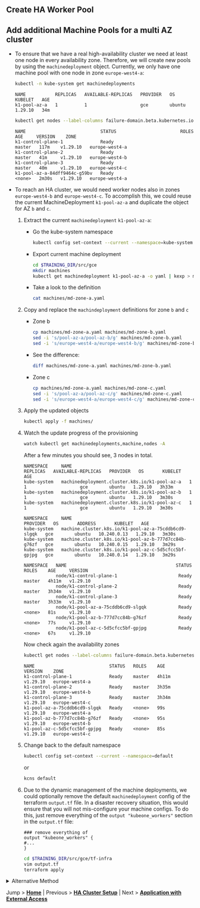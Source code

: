 ## Create HA Worker Pool

## Add additional Machine Pools for a multi AZ cluster

* To ensure that we have a real high-availability cluster we need at least one node in every availability zone. Therefore, we will create new pools by using the `machinedeployment` object. Currently, we only have one machine pool with one node in zone `europe-west4-a`:
  ```bash
  kubectl -n kube-system get machinedeployments
  ```

  ```text
  NAME           REPLICAS   AVAILABLE-REPLICAS   PROVIDER   OS       KUBELET   AGE
  k1-pool-az-a   1          1                    gce        ubuntu   1.29.10   34m
  ```
  
  ```bash
  kubectl get nodes --label-columns failure-domain.beta.kubernetes.io/zone
  ```

  ```text
  NAME                            STATUS                        ROLES    AGE     VERSION    ZONE
  k1-control-plane-1              Ready                         master   117m    v1.29.10   europe-west4-a
  k1-control-plane-2              Ready                         master   41m     v1.29.10   europe-west4-b
  k1-control-plane-3              Ready                         master   40m     v1.29.10   europe-west4-c
  k1-pool-az-a-84dff9464c-g59bv   Ready                         <none>   2m30s   v1.29.10   europe-west4-a
  ```   

* To reach an HA cluster, we would need worker nodes also in zones `europe-west4-b` and `europe-west4-c`. To accomplish this, we could reuse the current MachineDeployment `k1-pool-az-a` and duplicate the object for AZ `b` and `c`.
  1. Extract the current `machinedeployment` `k1-pool-az-a`:
     * Go the kube-system namespace
       ```bash
       kubectl config set-context --current --namespace=kube-system
       ```
     * Export current machine deployment
       ```bash
       cd $TRAINING_DIR/src/gce
       mkdir machines
       kubectl get machinedeployment k1-pool-az-a -o yaml | kexp > machines/md-zone-a.yaml
       ```
     * Take a look to the definition
       ```bash
       cat machines/md-zone-a.yaml
       ```


  2. Copy and replace the `machindeployment` definitions for zone `b` and `c`
     * Zone b
       ```bash
       cp machines/md-zone-a.yaml machines/md-zone-b.yaml
       sed -i 's/pool-az-a/pool-az-b/g' machines/md-zone-b.yaml
       sed -i 's/europe-west4-a/europe-west4-b/g' machines/md-zone-b.yaml
       ```
     * See the difference:
       ```bash
       diff machines/md-zone-a.yaml machines/md-zone-b.yaml
       ```
     * Zone c
       ```bash
       cp machines/md-zone-a.yaml machines/md-zone-c.yaml
       sed -i 's/pool-az-a/pool-az-c/g' machines/md-zone-c.yaml
       sed -i 's/europe-west4-a/europe-west4-c/g' machines/md-zone-c.yaml
       ```

  3. Apply the updated objects
     ```bash
     kubectl apply -f machines/
     ```
  
  4. Watch the update progress of the provisioning
     ```bash
     watch kubectl get machinedeployments,machine,nodes -A
     ```
     After a few minutes you should see, 3 nodes in total.
     ```text
     NAMESPACE     NAME                                            REPLICAS   AVAILABLE-REPLICAS   PROVIDER   OS       KUBELET   AGE
     kube-system   machinedeployment.cluster.k8s.io/k1-pool-az-a   1          1                    gce        ubuntu   1.29.10   3h33m
     kube-system   machinedeployment.cluster.k8s.io/k1-pool-az-b   1          1                    gce        ubuntu   1.29.10   3m30s
     kube-system   machinedeployment.cluster.k8s.io/k1-pool-az-c   1          1                    gce        ubuntu   1.29.10   3m30s

     NAMESPACE     NAME                                                   PROVIDER   OS       ADDRESS       KUBELET   AGE
     kube-system   machine.cluster.k8s.io/k1-pool-az-a-75cddb6cd9-slgqk   gce        ubuntu   10.240.0.13   1.29.10   3m30s
     kube-system   machine.cluster.k8s.io/k1-pool-az-b-777d7cc84b-g76zf   gce        ubuntu   10.240.0.15   1.29.10   3m29s
     kube-system   machine.cluster.k8s.io/k1-pool-az-c-5d5cfcc5bf-gpjpg   gce        ubuntu   10.240.0.14   1.29.10   3m29s

     NAMESPACE   NAME                                         STATUS   ROLES    AGE     VERSION
                 node/k1-control-plane-1                       Ready    master   4h11m   v1.29.10
                 node/k1-control-plane-2                       Ready    master   3h34m   v1.29.10
                 node/k1-control-plane-3                       Ready    master   3h33m   v1.29.10
                 node/k1-pool-az-a-75cddb6cd9-slgqk            Ready    <none>   81s     v1.29.10
                 node/k1-pool-az-b-777d7cc84b-g76zf            Ready    <none>   77s     v1.29.10
                 node/k1-pool-az-c-5d5cfcc5bf-gpjpg            Ready    <none>   67s     v1.29.10
     ```
     
     Now check again the availability zones
     ```bash
     kubectl get nodes --label-columns failure-domain.beta.kubernetes.io/zone
     ```
     ```text
     NAME                            STATUS   ROLES    AGE     VERSION    ZONE
     k1-control-plane-1              Ready    master   4h11m   v1.29.10   europe-west4-a
     k1-control-plane-2              Ready    master   3h35m   v1.29.10   europe-west4-b
     k1-control-plane-3              Ready    master   3h34m   v1.29.10   europe-west4-c
     k1-pool-az-a-75cddb6cd9-slgqk   Ready    <none>   99s     v1.29.10   europe-west4-a
     k1-pool-az-b-777d7cc84b-g76zf   Ready    <none>   95s     v1.29.10   europe-west4-b
     k1-pool-az-c-5d5cfcc5bf-gpjpg   Ready    <none>   85s     v1.29.10   europe-west4-c
     ```

  5. Change back to the default namespace
     ```bash
     kubectl config set-context --current --namespace=default
     ```
     or
     ```bash
     kcns default
     ```

  6. Due to the dynamic management of the machine deployments, we could optionally remove the default `machinedeployment` config of the terraform `output.tf` file. In a disaster recovery situation, this would ensure that you will not mis-configure your machine configs. To do this, just remove everything of the `output "kubeone_workers"` section in the `output.tf` file:
     ```hcl-terraform
     ### remove everything of
     output "kubeone_workers" {
     #...
     }
     ```
     
     ```bash
     cd $TRAINING_DIR/src/gce/tf-infra
     vim output.tf
     terraform apply
     ```

<details>
<summary>Alternative Method</summary>

### (Alternative) HA by default in the Terraform output definition

Another option is to add the needed machine pools already in the beginning to the setup. To do this take a look into the `output.tf` and uncomment the complete section of `"${var.cluster_name}-pool-az-b"` and `"${var.cluster_name}-pool-az-c"`. If you would now create a new cluster, we would automatically get 3 `machinedeployments` for every zone.

```bash
terraform apply
kubeone apply -t . -m ../kubeone.yaml --verbose
```

> ***NOTE:*** The management of the worker nodes is way more flexible than that of the control plane nodes, so it's **NOT** recommended using the `output.tf` for the long term maintenance of the machine deployment objects. We recommend the usage of `md-XXX.yaml` files together with git to manage the cluster sizing. If no initial MachineDeployment should be created, remove all `"${var.cluster_name}-pool-az-X"` sections. 
</details>

Jump > [**Home**](../README.md) | Previous > [**HA Cluster Setup**](../05_HA-master/README.md) | Next > [**Application with External Access**](../07_deploy-app-02-external-access/README.md)